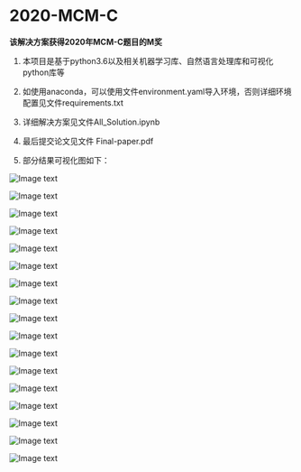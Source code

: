 # 2020-MCM-C

**该解决方案获得2020年MCM-C题目的M奖**

1. 本项目是基于python3.6以及相关机器学习库、自然语言处理库和可视化python库等

2. 如使用anaconda，可以使用文件environment.yaml导入环境，否则详细环境配置见文件requirements.txt

3. 详细解决方案见文件All_Solution.ipynb

4. 最后提交论文见文件 Final-paper.pdf

5. 部分结果可视化图如下：

![Image text](imgs/1.png)

![Image text](imgs/2.png)

![Image text](imgs/3.png)

![Image text](imgs/4.png)

![Image text](imgs/5.png)

![Image text](imgs/6.png)

![Image text](imgs/7.png)

![Image text](imgs/8.png)

![Image text](imgs/9.png)

![Image text](imgs/10.png)

![Image text](imgs/11.png)

![Image text](imgs/12.png)

![Image text](imgs/13.png)

![Image text](imgs/14.png)

![Image text](imgs/15.png)

![Image text](imgs/16.png)

![Image text](imgs/17.png)

